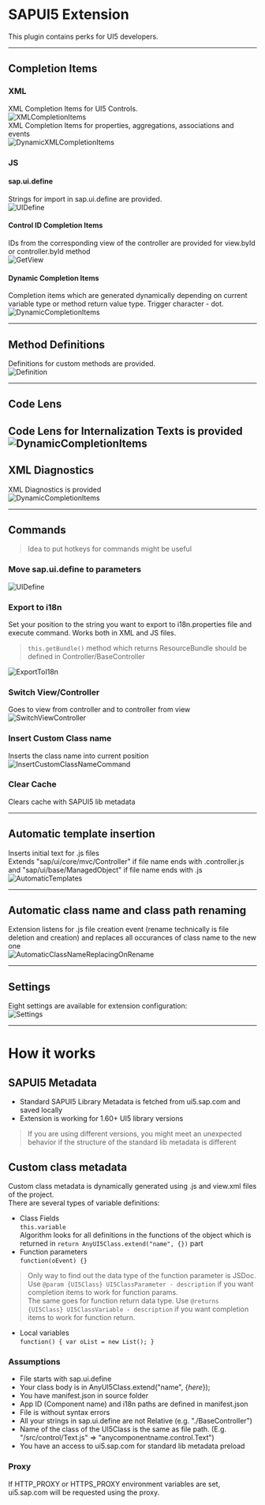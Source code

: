 # SAPUI5 Extension
This plugin contains perks for UI5 developers.

----------
## Completion Items
### XML
XML Completion Items for UI5 Controls.<br/>
![XMLCompletionItems](/images/XMLCompletionItems.gif)<br/>
XML Completion Items for properties, aggregations, associations and events<br/>
![DynamicXMLCompletionItems](/images/DynamicXMLCompletionItems.gif)<br/>

### JS

#### sap.ui.define
Strings for import in sap.ui.define are provided.<br/>
![UIDefine](/images/UIDefine.gif)

#### Control ID Completion Items
IDs from the corresponding view of the controller are provided for view.byId or controller.byId method<br/>
![GetView](/images/GetView.gif)

#### Dynamic Completion Items
Completion items which are generated dynamically depending on current variable type or method return value type. Trigger character - dot.<br/>
![DynamicCompletionItems](/images/DynamicCompletionItems.gif)

----------
## Method Definitions
Definitions for custom methods are provided.<br/>
![Definition](/images/Definition.gif)

----------
## Code Lens
Code Lens for Internalization Texts is provided<br/>
![DynamicCompletionItems](/images/XMLResourceModel.gif)
----------
## XML Diagnostics
XML Diagnostics is provided<br/>
![DynamicCompletionItems](/images/XMLDiagnostics.gif)

----------
## Commands

> Idea to put hotkeys for commands might be useful

### Move sap.ui.define to parameters
![UIDefine](/images/UIDefine.gif)

### Export to i18n
Set your position to the string you want to export to i18n.properties file and execute command. Works both in XML and JS files.
> `this.getBundle()` method which returns ResourceBundle should be defined in Controller/BaseController

![ExportToI18n](/images/ExportToI18n.gif)

### Switch View/Controller
Goes to view from controller and to controller from view<br/>
![SwitchViewController](/images/SwitchViewController.gif)

### Insert Custom Class name
Inserts the class name into current position<br/>
![InsertCustomClassNameCommand](/images/InsertCustomClassNameCommand.gif)

### Clear Cache
Clears cache with SAPUI5 lib metadata

----------
## Automatic template insertion
Inserts initial text for .js files<br/>
Extends "sap/ui/core/mvc/Controller" if file name ends with .controller.js and "sap/ui/base/ManagedObject" if file name ends with .js<br/>
![AutomaticTemplates](/images/AutomaticTemplates.gif)

----------
## Automatic class name and class path renaming
Extension listens for .js file creation event (rename technically is file deletion and creation) and replaces all occurances of class name to the new one<br/>
![AutomaticClassNameReplacingOnRename](/images/AutomaticClassNameReplacingOnRename.gif)

----------
## Settings
Eight settings are available for extension configuration:<br/>
![Settings](/images/Settings.png)

----------
# How it works
## SAPUI5 Metadata
* Standard SAPUI5 Library Metadata is fetched from ui5.sap.com and saved locally
* Extension is working for 1.60+ UI5 library versions
> If you are using different versions, you might meet an unexpected behavior if the structure of the standard lib metadata is different

## Custom class metadata
Custom class metadata is dynamically generated using .js and view.xml files of the project.<br/>
There are several types of variable definitions:<br/>
* Class Fields<br/>
`this.variable`<br/>
Algorithm looks for all definitions in the functions of the object which is returned in
`return AnyUI5Class.extend("name", {})` part
* Function parameters<br/>
`function(oEvent) {}`<br/>
> Only way to find out the data type of the function parameter is JSDoc. Use `@param {UI5Class} UI5ClassParameter - description` if you want completion items to work for function params.<br/>
The same goes for function return data type. Use `@returns {UI5Class} UI5ClassVariable - description` if you want completion items to work for function return.<br/>
* Local variables<br/>
`function() {
	var oList = new List();
}`

### Assumptions
* File starts with sap.ui.define
* Your class body is in AnyUI5Class.extend("name", {_here_});<br/>
* You have manifest.json in source folder
* App ID (Component name) and i18n paths are defined in manifest.json
* File is without syntax errors
* All your strings in sap.ui.define are not Relative (e.g. "./BaseController")
* Name of the class of the UI5Class is the same as file path. (E.g. "/src/control/Text.js" => "anycomponentname.control.Text")
* You have an access to ui5.sap.com for standard lib metadata preload

### Proxy
If HTTP_PROXY or HTTPS_PROXY environment variables are set, ui5.sap.com will be requested using the proxy.